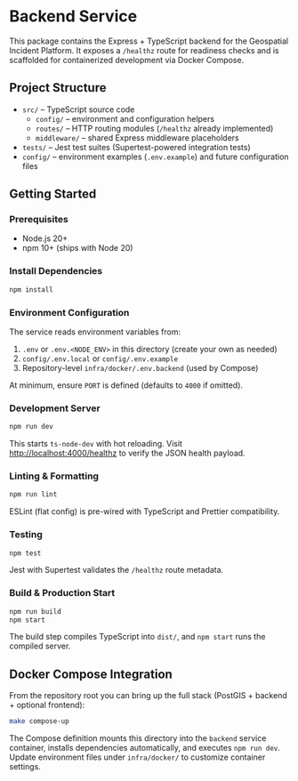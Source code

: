# Backend Service

This package contains the Express + TypeScript backend for the Geospatial Incident Platform. It exposes a `/healthz` route for readiness checks and is scaffolded for containerized development via Docker Compose.

## Project Structure

- `src/` – TypeScript source code
  - `config/` – environment and configuration helpers
  - `routes/` – HTTP routing modules (`/healthz` already implemented)
  - `middleware/` – shared Express middleware placeholders
- `tests/` – Jest test suites (Supertest-powered integration tests)
- `config/` – environment examples (`.env.example`) and future configuration files

## Getting Started

### Prerequisites

- Node.js 20+
- npm 10+ (ships with Node 20)

### Install Dependencies

```bash
npm install
```

### Environment Configuration

The service reads environment variables from:

1. `.env` or `.env.<NODE_ENV>` in this directory (create your own as needed)
2. `config/.env.local` or `config/.env.example`
3. Repository-level `infra/docker/.env.backend` (used by Compose)

At minimum, ensure `PORT` is defined (defaults to `4000` if omitted).

### Development Server

```bash
npm run dev
```

This starts `ts-node-dev` with hot reloading. Visit [http://localhost:4000/healthz](http://localhost:4000/healthz) to verify the JSON health payload.

### Linting & Formatting

```bash
npm run lint
```

ESLint (flat config) is pre-wired with TypeScript and Prettier compatibility.

### Testing

```bash
npm test
```

Jest with Supertest validates the `/healthz` route metadata.

### Build & Production Start

```bash
npm run build
npm start
```

The build step compiles TypeScript into `dist/`, and `npm start` runs the compiled server.

## Docker Compose Integration

From the repository root you can bring up the full stack (PostGIS + backend + optional frontend):

```bash
make compose-up
```

The Compose definition mounts this directory into the `backend` service container, installs dependencies automatically, and executes `npm run dev`. Update environment files under `infra/docker/` to customize container settings.
